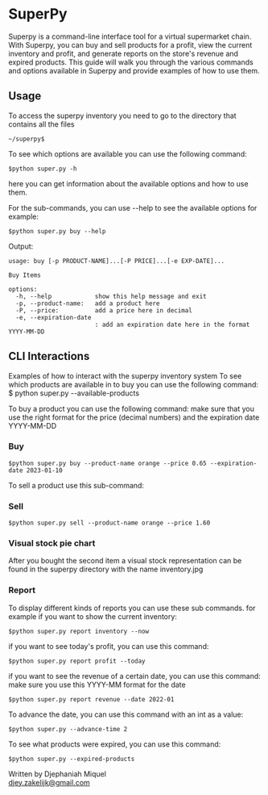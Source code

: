 # SuperPy

Superpy is a command-line interface tool for a virtual supermarket chain.
With Superpy, you can buy and sell products for a profit, view the current inventory and profit,
and generate reports on the store's revenue and expired products.
This guide will walk you through the various commands
and options available in Superpy and provide examples of how to use them.

## Usage

To access the superpy inventory you need to go to the directory that contains all the files

 ```cli
~/superpy$
```

To see which options are available you can use the following command:

```cli
$python super.py -h
```

here you can get information about the available options and how to use them.

For the sub-commands, you can use --help to see the available options
for example:

```cli
$python super.py buy --help
```

Output:

```cli
usage: buy [-p PRODUCT-NAME]...[-P PRICE]...[-e EXP-DATE]...

Buy Items

options:
  -h, --help            show this help message and exit
  -p, --product-name:   add a product here
  -P, --price:          add a price here in decimal
  -e, --expiration-date
                        : add an expiration date here in the format YYYY-MM-DD
```

## CLI Interactions

Examples of how to interact with the superpy inventory system
To see which products are available in to buy you can use the following command:
$ python super.py --available-products

To buy a product you can use the following command:
make sure that you use the right format for the price (decimal numbers) and the expiration date YYYY-MM-DD

### Buy

```cli
$python super.py buy --product-name orange --price 0.65 --expiration-date 2023-01-10
```

To sell a product use this sub-command:

### Sell

```cli
$python super.py sell --product-name orange --price 1.60
```

### Visual stock pie chart

After you bought the second item a visual stock representation can be found
in the superpy directory with the name inventory.jpg

### Report

To display different kinds of reports you can use these sub commands.
for example if you want to show the current inventory:

```cli
$python super.py report inventory --now
```

if you want to see today's profit, you can use this command:

```cli
$python super.py report profit --today
```

if you want to see the revenue of a certain date, you can use this command:
make sure you use this YYYY-MM format for the date

```cli
$python super.py report revenue --date 2022-01
```

To advance the date, you can use this command with an int as a value:

```cli
$python super.py --advance-time 2
```

To see what products were expired, you can use this command:

```cli
$python super.py --expired-products
```

Written by Djephaniah Miquel\
<djey.zakelijk@gmail.com>
